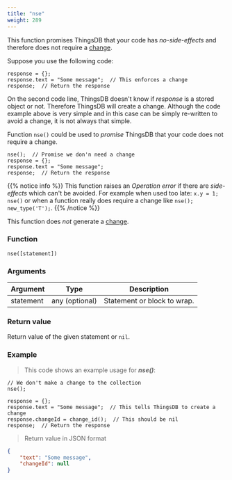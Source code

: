 ```yaml
---
title: "nse"
weight: 289
---
```


This function promises ThingsDB that your code has _no-side-effects_ and therefore does not require a [change](../../overview/changes).

Suppose you use the following code:
```thingsdb,should_pass
response = {};
response.text = "Some message";  // This enforces a change
response;  // Return the response
```

On the second code line, ThingsDB doesn't know if _response_ is a stored object or not. Therefore ThingsDB will create a change.
Although the code example above is very simple and in this case can be simply re-written to avoid a change, it is not always that simple.

Function `nse()` could be used to _promise_ ThingsDB that your code does not require a change.

```thingsdb,should_pass
nse();  // Promise we don'n need a change
response = {};
response.text = "Some message";
response;  // Return the response
```

{{% notice info %}}
This function raises an _Operation error_ if there are _side-effects_ which can't be avoided. For example when used too late: `x.y = 1; nse()` or when a function really does require a change like `nse(); new_type('T');`.
{{% /notice %}}

This function does *not* generate a [change](../../overview/changes).

### Function

`nse([statement])`

### Arguments

Argument | Type | Description
-------- | ---- | -----------
statement | any (optional) | Statement or block to wrap.

### Return value

Return value of the given statement or `nil`.

### Example

> This code shows an example usage for ***nse()***:

```thingsdb,json_response
// We don't make a change to the collection
nse();

response = {};
response.text = "Some message";  // This tells ThingsDB to create a change
response.changeId = change_id();  // This should be nil
response;  // Return the response
```

> Return value in JSON format

```json
{
    "text": "Some message",
    "changeId": null
}
```
